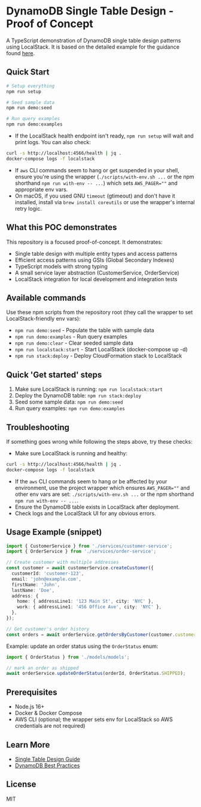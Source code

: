 # DynamoDB Single Table Design - Proof of Concept

A TypeScript demonstration of DynamoDB single table design patterns using LocalStack. It is based on the detailed example for the guidance found [here](https://trustpilot-production.atlassian.net/wiki/spaces/GPT/pages/2223996970/AWS+DynamoDB+Single+Table+Design+Guidance+Recommended+Patterns+and+Best+Practices).

## Quick Start

```bash
# Setup everything
npm run setup

# Seed sample data
npm run demo:seed

# Run query examples
npm run demo:examples
```

- If the LocalStack health endpoint isn't ready, `npm run setup` will wait and print logs. You can also check:

```bash
curl -s http://localhost:4566/health | jq .
docker-compose logs -f localstack
```

- If `aws` CLI commands seem to hang or get suspended in your shell, ensure you're using the wrapper (`./scripts/with-env.sh ...` or the npm shorthand `npm run with-env -- ...`) which sets `AWS_PAGER=""` and appropriate env vars.
- On macOS, if you used GNU `timeout` (gtimeout) and don't have it installed, install via `brew install coreutils` or use the wrapper's internal retry logic.

## What this POC demonstrates

This repository is a focused proof-of-concept. It demonstrates:

- Single table design with multiple entity types and access patterns
- Efficient access patterns using GSIs (Global Secondary Indexes)
- TypeScript models with strong typing
- A small service layer abstraction (CustomerService, OrderService)
- LocalStack integration for local development and integration tests

## Available commands

Use these npm scripts from the repository root (they call the wrapper to set LocalStack-friendly env vars):

- `npm run demo:seed` - Populate the table with sample data
- `npm run demo:examples` - Run query examples
- `npm run demo:clear` - Clear seeded sample data
- `npm run localstack:start` - Start LocalStack (docker-compose up -d)
- `npm run stack:deploy` - Deploy CloudFormation stack to LocalStack

## Quick 'Get started' steps

1. Make sure LocalStack is running: `npm run localstack:start`
2. Deploy the DynamoDB table: `npm run stack:deploy`
3. Seed some sample data: `npm run demo:seed`
4. Run query examples: `npm run demo:examples`

## Troubleshooting

If something goes wrong while following the steps above, try these checks:

- Make sure LocalStack is running and healthy:

```bash
curl -s http://localhost:4566/health | jq .
docker-compose logs -f localstack
```

- If the `aws` CLI commands seem to hang or be affected by your environment, use the project wrapper which ensures `AWS_PAGER=""` and other env vars are set: `./scripts/with-env.sh ...` or the npm shorthand `npm run with-env -- ...`.
- Ensure the DynamoDB table exists in LocalStack after deployment.
- Check logs and the LocalStack UI for any obvious errors.

## Usage Example (snippet)

```typescript
import { CustomerService } from './services/customer-service';
import { OrderService } from './services/order-service';

// Create customer with multiple addresses
const customer = await customerService.createCustomer({
  customerId: 'customer-123',
  email: 'john@example.com',
  firstName: 'John',
  lastName: 'Doe',
  address: {
    home: { addressLine1: '123 Main St', city: 'NYC' },
    work: { addressLine1: '456 Office Ave', city: 'NYC' },
  },
});

// Get customer's order history
const orders = await orderService.getOrdersByCustomer(customer.customerId);
```

Example: update an order status using the `OrderStatus` enum:

```typescript
import { OrderStatus } from './models/models';

// mark an order as shipped
await orderService.updateOrderStatus(orderId, OrderStatus.SHIPPED);
```

## Prerequisites

- Node.js 16+
- Docker & Docker Compose
- AWS CLI (optional; the wrapper sets env for LocalStack so AWS credentials are not required)

## Learn More

- [Single Table Design Guide](https://www.alexdebrie.com/posts/dynamodb-single-table/)
- [DynamoDB Best Practices](https://docs.aws.amazon.com/amazondynamodb/latest/developerguide/best-practices.html)

## License

MIT
